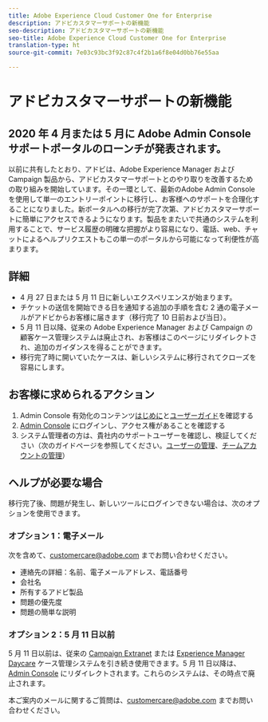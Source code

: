 ```yaml
---
title: Adobe Experience Cloud Customer One for Enterprise
description: アドビカスタマーサポートの新機能
seo-description: アドビカスタマーサポートの新機能
seo-title: Adobe Experience Cloud Customer One for Enterprise
translation-type: ht
source-git-commit: 7e03c93bc3f92c87c4f2b1a6f8e04d0bb76e55aa

---
```



# アドビカスタマーサポートの新機能

## 2020 年 4 月または 5 月に Adobe Admin Console サポートポータルのローンチが発表されます。

以前に共有したとおり、アドビは、Adobe Experience Manager および Campaign 製品から、アドビカスタマーサポートとのやり取りを改善するための取り組みを開始しています。その一環として、最新のAdobe Admin Console を使用して単一のエントリーポイントに移行し、お客様へのサポートを合理化することになりました。新ポータルへの移行が完了次第、アドビカスタマーサポートに簡単にアクセスできるようになります。製品をまたいで共通のシステムを利用することで、サービス履歴の明確な把握がより容易になり、電話、web、チャットによるヘルプリクエストもこの単一のポータルから可能になって利便性が高まります。

## 詳細

* 4 月 27 日または 5 月 11 日に新しいエクスペリエンスが始まります。
* チケットの送信を開始できる日を通知する追加の手順を含む 2 通の電子メールがアドビからお客様に届きます（移行完了 10 日前および当日）。
* 5 月 11 日以降、従来の Adobe Experience Manager および Campaign の顧客ケース管理システムは廃止され、お客様はこのページにリダイレクトされ、追加のガイダンスを得ることができます。
* 移行完了時に開いていたケースは、新しいシステムに移行されてクローズを容易にします。

## お客様に求められるアクション

1. Admin Console 有効化のコンテンツ[はじめに](https://helpx.adobe.com/jp/enterprise/get-started.html)と[ユーザーガイド](https://helpx.adobe.com/jp/enterprise/managing/user-guide.html)を確認する
1. [Admin Console](https://adminconsole.adobe.com/) にログインし、アクセス権があることを確認する
1. システム管理者の方は、貴社内のサポートユーザーを確認し、検証してください（次のガイドページを参照してください。[ユーザーの管理](https://helpx.adobe.com/jp/enterprise/using/users.html)、[チームアカウントの管理](https://helpx.adobe.com/jp/enterprise/using/accounts.html)）

## ヘルプが必要な場合

移行完了後、問題が発生し、新しいツールにログインできない場合は、次のオプションを使用できます。

### オプション 1：電子メール

次を含めて、[customercare@adobe.com](mailto:customercare@adobe.com) までお問い合わせください。

* 連絡先の詳細：名前、電子メールアドレス、電話番号
* 会社名
* 所有するアドビ製品
* 問題の優先度
* 問題の簡単な説明

### オプション 2：5 月 11 日以前

5 月 11 日以前は、従来の [Campaign Extranet](https://support.neolane.net/webApp/extranetLogin) または [Experience Manager Daycare](https://daycare.day.com/home.html) ケース管理システムを引き続き使用できます。5 月 11 日以降は、[Admin Console](https://adminconsole.adobe.com/) にリダイレクトされます。これらのシステムは、その時点で廃止されます。


本ご案内のメールに関するご質問は、[customercare@adobe.com](mailto:customercare@adobe.com) までお問い合わせください。
